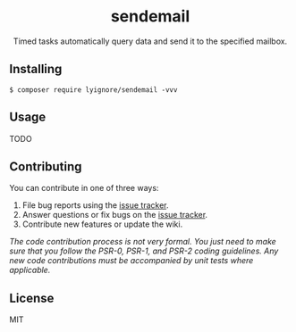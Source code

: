 <h1 align="center"> sendemail </h1>

<p align="center"> Timed tasks automatically query data and send it to the specified mailbox.</p>


## Installing

```shell
$ composer require lyignore/sendemail -vvv
```

## Usage

TODO

## Contributing

You can contribute in one of three ways:

1. File bug reports using the [issue tracker](https://github.com/lyignore/sendemail/issues).
2. Answer questions or fix bugs on the [issue tracker](https://github.com/lyignore/sendemail/issues).
3. Contribute new features or update the wiki.

_The code contribution process is not very formal. You just need to make sure that you follow the PSR-0, PSR-1, and PSR-2 coding guidelines. Any new code contributions must be accompanied by unit tests where applicable._

## License

MIT